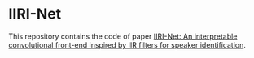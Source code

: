 # IIRI-Net
This repository contains the code of paper [IIRI-Net: An interpretable convolutional front-end inspired by IIR filters for speaker identification](https://www.sciencedirect.com/science/article/abs/pii/S0925231223008901).
